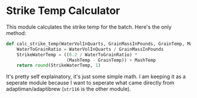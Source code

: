# Strike Temp Calculator
This module calculates the strike temp for the batch. Here's the only method:
```python
def calc_strike_temp(WaterVolInQuarts, GrainMassInPounds, GrainTemp, MashTemp):
    WaterToGrainRatio = WaterVolInQuarts / GrainMassInPounds
    StrikeWaterTemp = ((0.2 / WaterToGrainRatio) *
                       (MashTemp - GrainTemp)) + MashTemp
    return round(StrikeWaterTemp, 1)
```

It's pretty self explainatory, it's just some simple math. I am keeping it as a seperate module because I want to seperate what came directly from adaptiman/adaptibrew (`str116` is the other module).
